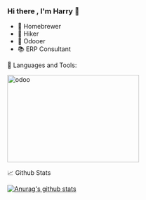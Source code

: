 ### Hi there , I'm Harry 👋

- :beer: Homebrewer
- :mount_fuji: Hiker
- :purple_heart: Odooer
- :books: ERP Consultant

:checkered_flag: Languages and Tools:

<img src="https://odoocdn.com/openerp_website/static/src/img/assets/svg/odoo_community_member_rgb.svg" width = "300" height = "200" alt="odoo" align=center />

📈 Github Stats

[![Anurag's github stats](https://github-readme-stats.vercel.app/api?username=ksharry)](https://github.com/ksharry/github-readme-stats)
